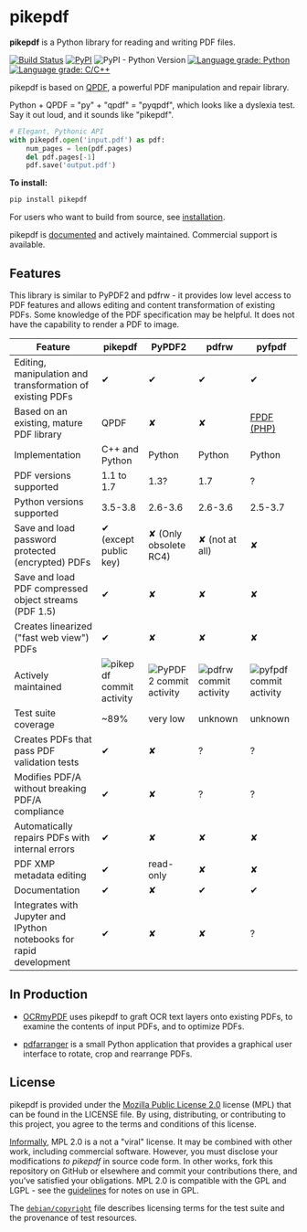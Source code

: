 pikepdf
=======

**pikepdf** is a Python library for reading and writing PDF files.

[![Build Status](https://dev.azure.com/jim0585/pikepdf/_apis/build/status/pikepdf.pikepdf?branchName=master)](https://dev.azure.com/jim0585/pikepdf/_build/latest?definitionId=1&branchName=master) [![PyPI](https://img.shields.io/pypi/v/pikepdf.svg)](https://pypi.org/project/pikepdf/) ![PyPI - Python Version](https://img.shields.io/pypi/pyversions/pikepdf) [![Language grade: Python](https://img.shields.io/lgtm/grade/python/g/pikepdf/pikepdf.svg?logo=lgtm&logoWidth=18)](https://lgtm.com/projects/g/pikepdf/pikepdf/context:python) [![Language grade: C/C++](https://img.shields.io/lgtm/grade/cpp/g/pikepdf/pikepdf.svg?logo=lgtm&logoWidth=18)](https://lgtm.com/projects/g/pikepdf/pikepdf/context:cpp)

pikepdf is based on [QPDF](https://github.com/qpdf/qpdf), a powerful PDF manipulation and repair library.

Python + QPDF = "py" + "qpdf" = "pyqpdf", which looks like a dyslexia test. Say it out loud, and it sounds like "pikepdf".

```python
# Elegant, Pythonic API
with pikepdf.open('input.pdf') as pdf:
    num_pages = len(pdf.pages)
    del pdf.pages[-1]
    pdf.save('output.pdf')
```

**To install:**

```bash
pip install pikepdf
```

For users who want to build from source, see [installation](https://pikepdf.readthedocs.io/en/latest/index.html).

pikepdf is [documented](https://pikepdf.readthedocs.io/en/latest/index.html) and actively maintained. Commercial support is available.

Features
--------

This library is similar to PyPDF2 and pdfrw - it provides low level access to PDF features and allows editing and content transformation of existing PDFs. Some knowledge of the PDF specification may be helpful. It does not have the capability to render a PDF to image.

| **Feature**                                                         | **pikepdf**                                 | **PyPDF2**                                | **pdfrw**                               | **pyfpdf**                              |
| ------------------------------------------------------------------- | ------------------------------------------- | ----------------------------------------- | --------------------------------------- | ------------------------------------- |
| Editing, manipulation and transformation of existing PDFs           | ✔                                           | ✔                                         | ✔                                       | ✔                                       |
| Based on an existing, mature PDF library                            | QPDF                                        | ✘                                         | ✘                                       | [FPDF (PHP)](http://www.fpdf.org)     |
| Implementation                                                      | C++ and Python                              | Python                                    | Python                                  | Python                                |
| PDF versions supported                                              | 1.1 to 1.7                                  | 1.3?                                      | 1.7                                     | ?                                     |
| Python versions supported                                           | 3.5-3.8                                     | 2.6-3.6                                   | 2.6-3.6                                 | 2.5-3.7                               |
| Save and load password protected (encrypted) PDFs                   | ✔ (except public key)                       | ✘ (Only obsolete RC4)                     | ✘ (not at all)                          | ✘                                     |
| Save and load PDF compressed object streams (PDF 1.5)               | ✔                                           | ✘                                         | ✘                                       | ✘                                     |
| Creates linearized ("fast web view") PDFs                           | ✔                                           | ✘                                         | ✘                                       | ✘                                     |
| Actively maintained                                                 | ![pikepdf commit activity][pikepdf-commits] | ![PyPDF2 commit activity][pypdf2-commits] | ![pdfrw commit activity][pdfrw-commits] | ![pyfpdf commit activity][pyfpdf-commits] |
| Test suite coverage                                                 | ~89%                                        | very low                                  | unknown                                 | unknown                               |
| Creates PDFs that pass PDF validation tests                         | ✔                                           | ✘                                         | ?                                       | ?                                     |
| Modifies PDF/A without breaking PDF/A compliance                    | ✔                                           | ✘                                         | ?                                       | ?                                     |
| Automatically repairs PDFs with internal errors                     | ✔                                           | ✘                                         | ✘                                       | ✘                                     |
| PDF XMP metadata editing                                            | ✔                                           | read-only                                 | ✘                                       | ✘                                     |
| Documentation                                                       | ✔                                           | ✘                                         | ✔                                       | ✔                                     |
| Integrates with Jupyter and IPython notebooks for rapid development | ✔                                           | ✘                                         | ✘                                       | ?                                     |


[pikepdf-commits]: https://img.shields.io/github/commit-activity/y/pikepdf/pikepdf.svg

[pypdf2-commits]: https://img.shields.io/github/commit-activity/y/mstamy2/PyPDF2.svg

[pdfrw-commits]: https://img.shields.io/github/commit-activity/y/pmaupin/pdfrw.svg

[pyfpdf-commits]: https://img.shields.io/github/commit-activity/y/reingart/pyfpdf.svg

In Production
-------------

* [OCRmyPDF](https://github.com/jbarlow83/OCRmyPDF) uses pikepdf to graft OCR text layers onto existing PDFs, to examine the contents of input PDFs, and to optimize PDFs.

* [pdfarranger](https://github.com/jeromerobert/pdfarranger) is a small Python application that provides a graphical user interface to rotate, crop and rearrange PDFs.

License
-------

pikepdf is provided under the [Mozilla Public License 2.0](https://www.mozilla.org/en-US/MPL/2.0/) license (MPL) that can be found in the LICENSE file. By using, distributing, or contributing to this project, you agree to the terms and conditions of this license.

[Informally](https://www.mozilla.org/en-US/MPL/2.0/FAQ/), MPL 2.0 is a not a "viral" license. It may be combined with other work, including commercial software. However, you must disclose your modifications *to pikepdf* in source code form. In other works, fork this repository on GitHub or elsewhere and commit your contributions there, and you've satisfied your obligations. MPL 2.0 is compatible with the GPL and LGPL - see the [guidelines](https://www.mozilla.org/en-US/MPL/2.0/combining-mpl-and-gpl/) for notes on use in GPL.

The [`debian/copyright`](/debian/copyright) file describes licensing terms for the test suite and the provenance of test resources.
